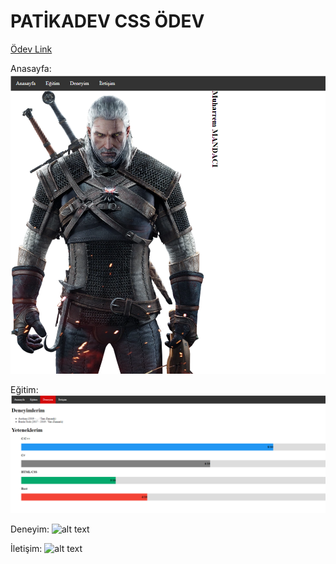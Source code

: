# PATİKADEV CSS ÖDEV

[Ödev Link](https://app.patika.dev/courses/css/odev1)

Anasayfa: 
![alt text](screenshots/anasayfa.PNG "Logo Title Text 1")

Eğitim: 
![alt text](screenshots/deneyim.PNG "Logo Title Text 1")

Deneyim: 
![alt text](screenshots/E%C4%9Fitim.PNG "Logo Title Text 1")

İletişim: 
![alt text](screenshots/ileti%C5%9Fim.PNG "Logo Title Text 1")
